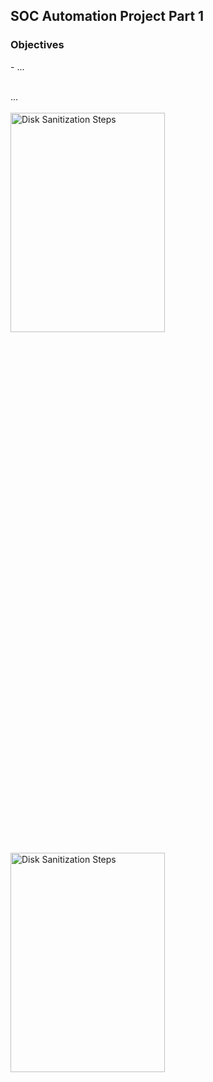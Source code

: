 <h2>SOC Automation Project Part 1</h2>

<h3>Objectives</h3>
- ...
<br />
<br />

...
<br />
<br />
<img src="https://github.com/Yagoobz/SOCAutomationProjectPart1/assets/145611184/5d0db249-a130-41c5-8719-26edf99a62e7" height="30%" width="70%" alt="Disk Sanitization Steps"/>

<img src="https://github.com/Yagoobz/SOCAutomationProjectPart1/assets/145611184/5d0db249-a130-41c5-8719-26edf99a62e7" height="30%" width="70%" alt="Disk Sanitization Steps"/>
